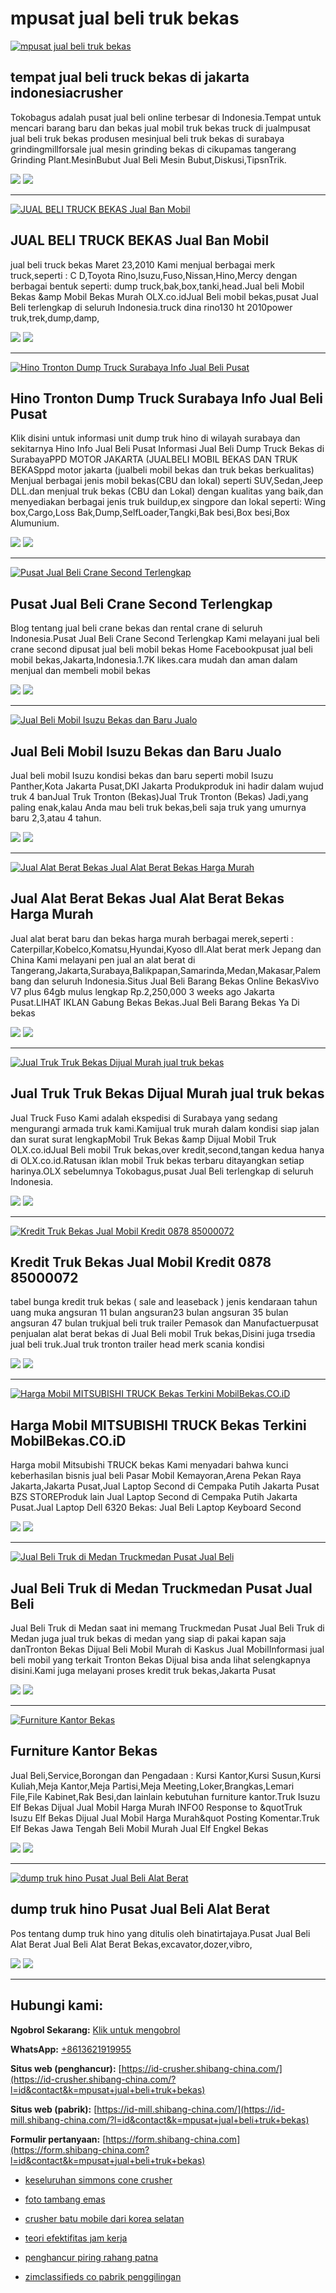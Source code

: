 # mpusat jual beli truk bekas

<a href="https://swt.shibang-china.com/?l=id&img&k=mpusat+jual+beli+truk+bekas" target="_blank">![mpusat jual beli truk bekas](http://static.shibang-china.com/all-800x300/414.jpg)</a>

## tempat jual beli truck bekas di jakarta indonesiacrusher
Tokobagus adalah pusat jual beli online terbesar di Indonesia.Tempat untuk mencari barang baru dan bekas jual mobil truk bekas truck di jualmpusat jual beli truk bekas produsen mesinjual beli truk bekas di surabaya grindingmillforsale jual mesin grinding bekas di cikupamas tangerang Grinding Plant.MesinBubut Jual Beli Mesin Bubut,Diskusi,TipsnTrik.


<a href="https://whatsapp.shibangsoft.com/WhatsApp.php" target="_blank" title="WhatsApp">![](http://static.shibang-china.com/icon/whatsapp.png)</a> <a href="https://swt.shibang-china.com/?l=id&icon&k=mpusat+jual+beli+truk+bekas" target="_blank">![](http://static.shibang-china.com/icon/chat-id.png)</a>

---

<a href="https://swt.shibang-china.com/?l=id&img&k=mpusat+jual+beli+truk+bekas" target="_blank">![JUAL BELI TRUCK BEKAS Jual Ban Mobil](http://static.shibang-china.com/all-800x300/1361.jpg)</a>

## JUAL BELI TRUCK BEKAS Jual Ban Mobil
jual beli truck bekas Maret 23,2010 Kami menjual berbagai merk truck,seperti : C D,Toyota Rino,Isuzu,Fuso,Nissan,Hino,Mercy dengan berbagai bentuk seperti: dump truck,bak,box,tanki,head.Jual beli Mobil Bekas &amp Mobil Bekas Murah OLX.co.idJual Beli mobil bekas,pusat Jual Beli terlengkap di seluruh Indonesia.truck dina rino130 ht 2010power truk,trek,dump,damp,


<a href="https://whatsapp.shibangsoft.com/WhatsApp.php" target="_blank" title="WhatsApp">![](http://static.shibang-china.com/icon/whatsapp.png)</a> <a href="https://swt.shibang-china.com/?l=id&icon&k=mpusat+jual+beli+truk+bekas" target="_blank">![](http://static.shibang-china.com/icon/chat-id.png)</a>

---

<a href="https://swt.shibang-china.com/?l=id&img&k=mpusat+jual+beli+truk+bekas" target="_blank">![Hino Tronton Dump Truck Surabaya Info Jual Beli Pusat](http://static.shibang-china.com/all-800x300/707.jpg)</a>

## Hino Tronton Dump Truck Surabaya Info Jual Beli Pusat
Klik disini untuk informasi unit dump truk hino di wilayah surabaya dan sekitarnya Hino Info Jual Beli Pusat Informasi Jual Beli Dump Truck Bekas di SurabayaPPD MOTOR JAKARTA (JUALBELI MOBIL BEKAS DAN TRUK BEKASppd motor jakarta (jualbeli mobil bekas dan truk bekas berkualitas) Menjual berbagai jenis mobil bekas(CBU dan lokal) seperti SUV,Sedan,Jeep DLL.dan menjual truk bekas (CBU dan Lokal) dengan kualitas yang baik,dan menyediakan berbagai jenis truk buildup,ex singpore dan lokal seperti: Wing box,Cargo,Loss Bak,Dump,SelfLoader,Tangki,Bak besi,Box besi,Box Alumunium.


<a href="https://whatsapp.shibangsoft.com/WhatsApp.php" target="_blank" title="WhatsApp">![](http://static.shibang-china.com/icon/whatsapp.png)</a> <a href="https://swt.shibang-china.com/?l=id&icon&k=mpusat+jual+beli+truk+bekas" target="_blank">![](http://static.shibang-china.com/icon/chat-id.png)</a>

---

<a href="https://swt.shibang-china.com/?l=id&img&k=mpusat+jual+beli+truk+bekas" target="_blank">![Pusat Jual Beli Crane Second Terlengkap](http://static.shibang-china.com/all-800x300/841.jpg)</a>

## Pusat Jual Beli Crane Second Terlengkap
Blog tentang jual beli crane bekas dan rental crane di seluruh Indonesia.Pusat Jual Beli Crane Second Terlengkap Kami melayani jual beli crane second dipusat jual beli mobil bekas Home Facebookpusat jual beli mobil bekas,Jakarta,Indonesia.1.7K likes.cara mudah dan aman dalam menjual dan membeli mobil bekas


<a href="https://whatsapp.shibangsoft.com/WhatsApp.php" target="_blank" title="WhatsApp">![](http://static.shibang-china.com/icon/whatsapp.png)</a> <a href="https://swt.shibang-china.com/?l=id&icon&k=mpusat+jual+beli+truk+bekas" target="_blank">![](http://static.shibang-china.com/icon/chat-id.png)</a>

---

<a href="https://swt.shibang-china.com/?l=id&img&k=mpusat+jual+beli+truk+bekas" target="_blank">![Jual Beli Mobil Isuzu Bekas dan Baru Jualo](http://static.shibang-china.com/all-800x300/845.jpg)</a>

## Jual Beli Mobil Isuzu Bekas dan Baru Jualo
Jual beli mobil Isuzu kondisi bekas dan baru seperti mobil Isuzu Panther,Kota Jakarta Pusat,DKI Jakarta Produkproduk ini hadir dalam wujud truk 4 banJual Truk Tronton (Bekas)Jual Truk Tronton (Bekas) Jadi,yang paling enak,kalau Anda mau beli truk bekas,beli saja truk yang umurnya baru 2,3,atau 4 tahun.


<a href="https://whatsapp.shibangsoft.com/WhatsApp.php" target="_blank" title="WhatsApp">![](http://static.shibang-china.com/icon/whatsapp.png)</a> <a href="https://swt.shibang-china.com/?l=id&icon&k=mpusat+jual+beli+truk+bekas" target="_blank">![](http://static.shibang-china.com/icon/chat-id.png)</a>

---

<a href="https://swt.shibang-china.com/?l=id&img&k=mpusat+jual+beli+truk+bekas" target="_blank">![Jual Alat Berat Bekas Jual Alat Berat Bekas Harga Murah](http://static.shibang-china.com/all-800x300/147.jpg)</a>

## Jual Alat Berat Bekas Jual Alat Berat Bekas Harga Murah
Jual alat berat baru dan bekas harga murah berbagai merek,seperti : Caterpillar,Kobelco,Komatsu,Hyundai,Kyoso dll.Alat berat merk Jepang dan China Kami melayani pen jual an alat berat di Tangerang,Jakarta,Surabaya,Balikpapan,Samarinda,Medan,Makasar,Palembang dan seluruh Indonesia.Situs Jual Beli Barang Bekas Online BekasVivo V7 plus 64gb mulus lengkap Rp.2,250,000 3 weeks ago Jakarta Pusat.LIHAT IKLAN Gabung Bekas Bekas.Jual Beli Barang Bekas Ya Di bekas


<a href="https://whatsapp.shibangsoft.com/WhatsApp.php" target="_blank" title="WhatsApp">![](http://static.shibang-china.com/icon/whatsapp.png)</a> <a href="https://swt.shibang-china.com/?l=id&icon&k=mpusat+jual+beli+truk+bekas" target="_blank">![](http://static.shibang-china.com/icon/chat-id.png)</a>

---

<a href="https://swt.shibang-china.com/?l=id&img&k=mpusat+jual+beli+truk+bekas" target="_blank">![Jual Truk Truk Bekas Dijual Murah jual truk bekas](http://static.shibang-china.com/all-800x300/1353.jpg)</a>

## Jual Truk Truk Bekas Dijual Murah jual truk bekas
Jual Truck Fuso Kami adalah ekspedisi di Surabaya yang sedang mengurangi armada truk kami.Kamijual truk murah dalam kondisi siap jalan dan surat surat lengkapMobil Truk Bekas &amp Dijual Mobil Truk OLX.co.idJual Beli mobil Truk bekas,over kredit,second,tangan kedua hanya di OLX.co.id.Ratusan iklan mobil Truk bekas terbaru ditayangkan setiap harinya.OLX sebelumnya Tokobagus,pusat Jual Beli terlengkap di seluruh Indonesia.


<a href="https://whatsapp.shibangsoft.com/WhatsApp.php" target="_blank" title="WhatsApp">![](http://static.shibang-china.com/icon/whatsapp.png)</a> <a href="https://swt.shibang-china.com/?l=id&icon&k=mpusat+jual+beli+truk+bekas" target="_blank">![](http://static.shibang-china.com/icon/chat-id.png)</a>

---

<a href="https://swt.shibang-china.com/?l=id&img&k=mpusat+jual+beli+truk+bekas" target="_blank">![Kredit Truk Bekas Jual Mobil Kredit 0878 85000072](http://static.shibang-china.com/all-800x300/614.jpg)</a>

## Kredit Truk Bekas Jual Mobil Kredit 0878 85000072
tabel bunga kredit truk bekas ( sale and leaseback ) jenis kendaraan tahun uang muka angsuran 11 bulan angsuran23 bulan angsuran 35 bulan angsuran 47 bulan trukjual beli truk trailer Pemasok dan Manufactuerpusat penjualan alat berat bekas di Jual Beli mobil Truk bekas,Disini juga trsedia jual beli truk.Jual truk tronton trailer head merk scania kondisi


<a href="https://whatsapp.shibangsoft.com/WhatsApp.php" target="_blank" title="WhatsApp">![](http://static.shibang-china.com/icon/whatsapp.png)</a> <a href="https://swt.shibang-china.com/?l=id&icon&k=mpusat+jual+beli+truk+bekas" target="_blank">![](http://static.shibang-china.com/icon/chat-id.png)</a>

---

<a href="https://swt.shibang-china.com/?l=id&img&k=mpusat+jual+beli+truk+bekas" target="_blank">![Harga Mobil MITSUBISHI TRUCK Bekas Terkini MobilBekas.CO.iD](http://static.shibang-china.com/all-800x300/474.jpg)</a>

## Harga Mobil MITSUBISHI TRUCK Bekas Terkini MobilBekas.CO.iD
Harga mobil Mitsubishi TRUCK bekas Kami menyadari bahwa kunci keberhasilan bisnis jual beli Pasar Mobil Kemayoran,Arena Pekan Raya Jakarta,Jakarta Pusat,Jual Laptop Second di Cempaka Putih Jakarta Pusat BZS STOREProduk lain Jual Laptop Second di Cempaka Putih Jakarta Pusat.Jual Laptop Dell 6320 Bekas: Jual Beli Laptop Keyboard Second


<a href="https://whatsapp.shibangsoft.com/WhatsApp.php" target="_blank" title="WhatsApp">![](http://static.shibang-china.com/icon/whatsapp.png)</a> <a href="https://swt.shibang-china.com/?l=id&icon&k=mpusat+jual+beli+truk+bekas" target="_blank">![](http://static.shibang-china.com/icon/chat-id.png)</a>

---

<a href="https://swt.shibang-china.com/?l=id&img&k=mpusat+jual+beli+truk+bekas" target="_blank">![Jual Beli Truk di Medan Truckmedan Pusat Jual Beli](http://static.shibang-china.com/all-800x300/51.jpg)</a>

## Jual Beli Truk di Medan Truckmedan Pusat Jual Beli
Jual Beli Truk di Medan saat ini memang Truckmedan Pusat Jual Beli Truk di Medan juga jual truk bekas di medan yang siap di pakai kapan saja danTronton Bekas Dijual Beli Mobil Murah di Kaskus Jual MobilInformasi jual beli mobil yang terkait Tronton Bekas Dijual bisa anda lihat selengkapnya disini.Kami juga melayani proses kredit truk bekas,Jakarta Pusat


<a href="https://whatsapp.shibangsoft.com/WhatsApp.php" target="_blank" title="WhatsApp">![](http://static.shibang-china.com/icon/whatsapp.png)</a> <a href="https://swt.shibang-china.com/?l=id&icon&k=mpusat+jual+beli+truk+bekas" target="_blank">![](http://static.shibang-china.com/icon/chat-id.png)</a>

---

<a href="https://swt.shibang-china.com/?l=id&img&k=mpusat+jual+beli+truk+bekas" target="_blank">![Furniture Kantor Bekas](http://static.shibang-china.com/all-800x300/180.jpg)</a>

## Furniture Kantor Bekas
Jual Beli,Service,Borongan dan Pengadaan : Kursi Kantor,Kursi Susun,Kursi Kuliah,Meja Kantor,Meja Partisi,Meja Meeting,Loker,Brangkas,Lemari File,File Kabinet,Rak Besi,dan lainlain kebutuhan furniture kantor.Truk Isuzu Elf Bekas Dijual Jual Mobil Harga Murah INFO0 Response to &quotTruk Isuzu Elf Bekas Dijual Jual Mobil Harga Murah&quot Posting Komentar.Truk Elf Bekas Jawa Tengah Beli Mobil Murah Jual Elf Engkel Bekas


<a href="https://whatsapp.shibangsoft.com/WhatsApp.php" target="_blank" title="WhatsApp">![](http://static.shibang-china.com/icon/whatsapp.png)</a> <a href="https://swt.shibang-china.com/?l=id&icon&k=mpusat+jual+beli+truk+bekas" target="_blank">![](http://static.shibang-china.com/icon/chat-id.png)</a>

---

<a href="https://swt.shibang-china.com/?l=id&img&k=mpusat+jual+beli+truk+bekas" target="_blank">![dump truk hino Pusat Jual Beli Alat Berat](http://static.shibang-china.com/all-800x300/120.jpg)</a>

## dump truk hino Pusat Jual Beli Alat Berat
Pos tentang dump truk hino yang ditulis oleh binatirtajaya.Pusat Jual Beli Alat Berat Jual Beli Alat Berat Bekas,excavator,dozer,vibro,

<a href="https://whatsapp.shibangsoft.com/WhatsApp.php" target="_blank" title="WhatsApp">![](http://static.shibang-china.com/icon/whatsapp.png)</a> <a href="https://swt.shibang-china.com/?l=id&icon&k=mpusat+jual+beli+truk+bekas" target="_blank">![](http://static.shibang-china.com/icon/chat-id.png)</a>

---
## Hubungi kami:

**Ngobrol Sekarang:** [Klik untuk mengobrol](https://swt.shibang-china.com?l=id&contact&k=mpusat+jual+beli+truk+bekas)

**WhatsApp:**  [+8613621919955](https://whatsapp.shibangsoft.com/WhatsApp.php)

**Situs web (penghancur):** [https://id-crusher.shibang-china.com/](https://id-crusher.shibang-china.com/?l=id&contact&k=mpusat+jual+beli+truk+bekas)

**Situs web (pabrik):** [https://id-mill.shibang-china.com/](https://id-mill.shibang-china.com/?l=id&contact&k=mpusat+jual+beli+truk+bekas)

**Formulir pertanyaan:** [https://form.shibang-china.com](https://form.shibang-china.com?l=id&contact&k=mpusat+jual+beli+truk+bekas)

* [keseluruhan simmons cone crusher](../50/keseluruhan%20simmons%20cone%20crusher.md)

* [foto tambang emas](../47/foto%20tambang%20emas.md)

* [crusher batu mobile dari korea selatan](../49/crusher%20batu%20mobile%20dari%20korea%20selatan.md)

* [teori efektifitas jam kerja](../46/teori%20efektifitas%20jam%20kerja.md)

* [penghancur piring rahang patna](../42/penghancur%20piring%20rahang%20patna.md)

* [zimclassifieds co pabrik penggilingan](../50/zimclassifieds%20co%20pabrik%20penggilingan.md)